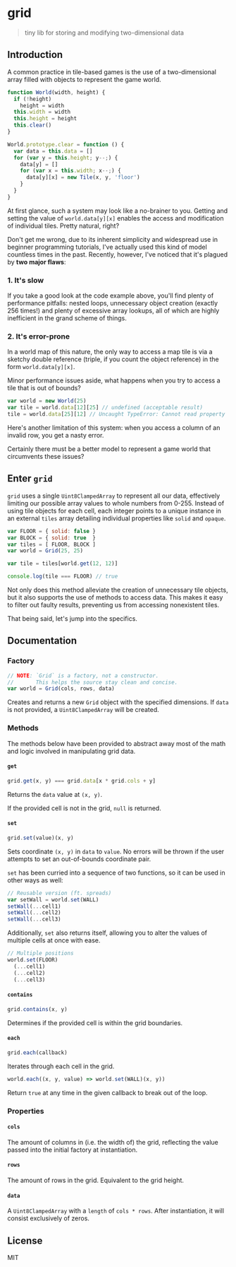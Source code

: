 # grid
> tiny lib for storing and modifying two-dimensional data

## Introduction

A common practice in tile-based games is the use of a two-dimensional array filled with objects to represent the game world.

```javascript
function World(width, height) {
  if (!height)
    height = width
  this.width = width
  this.height = height
  this.clear()
}

World.prototype.clear = function () {
  var data = this.data = []
  for (var y = this.height; y--;) {
    data[y] = []
    for (var x = this.width; x--;) {
      data[y][x] = new Tile(x, y, 'floor')
    }
  }
}
```

At first glance, such a system may look like a no-brainer to you. Getting and setting the value of  `world.data[y][x]` enables the access and modification of individual tiles. Pretty natural, right?

Don't get me wrong, due to its inherent simplicity and widespread use in beginner programming tutorials, I've actually used this kind of model countless times in the past. Recently, however, I've noticed that it's plagued by **two major flaws**:

### 1. It's slow
If you take a good look at the code example above, you'll find plenty of performance pitfalls: nested loops, unnecessary object creation (exactly 256 times!) and plenty of excessive array lookups, all of which are highly inefficient in the grand scheme of things.

### 2. It's error-prone
In a world map of this nature, the only way to access a map tile is via a sketchy double reference (triple, if you count the object reference) in the form `world.data[y][x]`.

Minor performance issues aside, what happens when you try to access a tile that is out of bounds?

```javascript
var world = new World(25)
var tile = world.data[12][25] // undefined (acceptable result)
tile = world.data[25][12] // Uncaught TypeError: Cannot read property '0' of undefined
```

Here's another limitation of this system: when you access a column of an invalid row, you get a nasty error.

Certainly there must be a better model to represent a game world that circumvents these issues?

## Enter `grid`
`grid` uses a single `Uint8ClampedArray` to represent all our data, effectively limiting our possible array values to whole numbers from 0-255. Instead of using tile objects for each cell, each integer points to a unique instance in an external `tiles` array detailing individual properties like `solid` and `opaque`.

```javascript
var FLOOR = { solid: false }
var BLOCK = { solid: true  }
var tiles = [ FLOOR, BLOCK ]
var world = Grid(25, 25)

var tile = tiles[world.get(12, 12)]

console.log(tile === FLOOR) // true
```

Not only does this method alleviate the creation of unnecessary tile objects, but it also supports the use of methods to access data. This makes it easy to filter out faulty results, preventing us from accessing nonexistent tiles.

That being said, let's jump into the specifics.

## Documentation

### Factory
```javascript
// NOTE: `Grid` is a factory, not a constructor.
//       This helps the source stay clean and concise.
var world = Grid(cols, rows, data)
```
Creates and returns a new `Grid` object with the specified dimensions. If `data` is not provided, a `Uint8ClampedArray` will be created.

### Methods
The methods below have been provided to abstract away most of the math and logic involved in manipulating grid data.

#### `get`
```javascript
grid.get(x, y) === grid.data[x * grid.cols + y]
```
Returns the `data` value at `(x, y)`.



If the provided cell is not in the grid, `null` is returned.

#### `set`
```javascript
grid.set(value)(x, y)
```
Sets coordinate `(x, y)` in `data` to `value`. No errors will be thrown if the user attempts to set an out-of-bounds coordinate pair.

`set` has been curried into a sequence of two functions, so it can be used in other ways as well:

```javascript
// Reusable version (ft. spreads)
var setWall = world.set(WALL)
setWall(...cell1)
setWall(...cell2)
setWall(...cell3)
```

Additionally, `set` also returns itself, allowing you to alter the values of multiple cells at once with ease.

```javascript
// Multiple positions
world.set(FLOOR)
  (...cell1)
  (...cell2)
  (...cell3)
```

#### `contains`
```javascript
grid.contains(x, y)
```
Determines if the provided cell is within the grid boundaries.

#### `each`
```javascript
grid.each(callback)
```
Iterates through each cell in the grid.

```javascript
world.each((x, y, value) => world.set(WALL)(x, y))
```

Return `true` at any time in the given callback to break out of the loop.

### Properties

#### `cols`
The amount of columns in (i.e. the width of) the grid, reflecting the value passed into the initial factory at instantiation.

#### `rows`
The amount of rows in the grid. Equivalent to the grid height.

#### `data`
A `Uint8ClampedArray` with a `length` of `cols * rows`. After instantiation, it will consist exclusively of zeros.

## License
MIT

